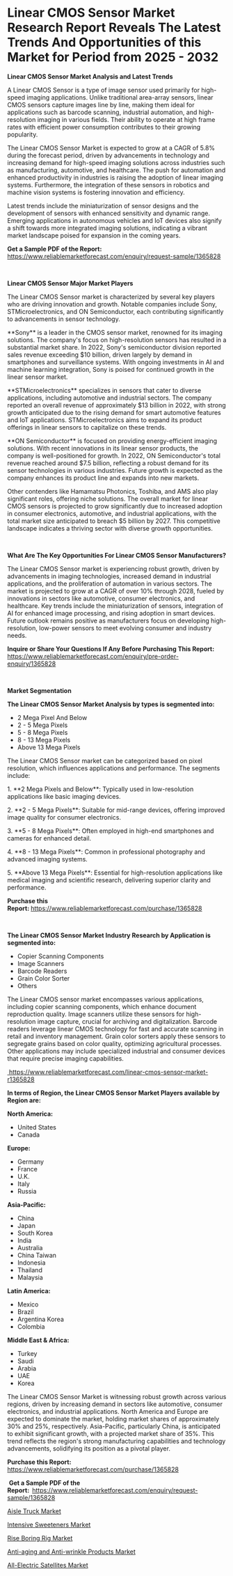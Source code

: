 <p><h1>Linear CMOS Sensor Market Research Report Reveals The Latest Trends And Opportunities of this Market for Period from 2025 - 2032</h1></p><p><strong>Linear CMOS Sensor Market Analysis and Latest Trends</strong></p>
<p><p>A Linear CMOS Sensor is a type of image sensor used primarily for high-speed imaging applications. Unlike traditional area-array sensors, linear CMOS sensors capture images line by line, making them ideal for applications such as barcode scanning, industrial automation, and high-resolution imaging in various fields. Their ability to operate at high frame rates with efficient power consumption contributes to their growing popularity.</p><p>The Linear CMOS Sensor Market is expected to grow at a CAGR of 5.8% during the forecast period, driven by advancements in technology and increasing demand for high-speed imaging solutions across industries such as manufacturing, automotive, and healthcare. The push for automation and enhanced productivity in industries is raising the adoption of linear imaging systems. Furthermore, the integration of these sensors in robotics and machine vision systems is fostering innovation and efficiency. </p><p>Latest trends include the miniaturization of sensor designs and the development of sensors with enhanced sensitivity and dynamic range. Emerging applications in autonomous vehicles and IoT devices also signify a shift towards more integrated imaging solutions, indicating a vibrant market landscape poised for expansion in the coming years.</p></p>
<p><strong>Get a Sample PDF of the Report:&nbsp;</strong> <a href="https://www.reliablemarketforecast.com/enquiry/request-sample/1365828?utm_campaign=1875&utm_medium=2&utm_source=Github&utm_content=ia&utm_term=22032025&utm_id=linear-cmos-sensor">https://www.reliablemarketforecast.com/enquiry/request-sample/1365828</a></p>
<p>&nbsp;</p>
<p><strong>Linear CMOS Sensor Major Market Players</strong></p>
<p><p>The Linear CMOS Sensor market is characterized by several key players who are driving innovation and growth. Notable companies include Sony, STMicroelectronics, and ON Semiconductor, each contributing significantly to advancements in sensor technology.</p><p>**Sony** is a leader in the CMOS sensor market, renowned for its imaging solutions. The company's focus on high-resolution sensors has resulted in a substantial market share. In 2022, Sony's semiconductor division reported sales revenue exceeding $10 billion, driven largely by demand in smartphones and surveillance systems. With ongoing investments in AI and machine learning integration, Sony is poised for continued growth in the linear sensor market.</p><p>**STMicroelectronics** specializes in sensors that cater to diverse applications, including automotive and industrial sectors. The company reported an overall revenue of approximately $13 billion in 2022, with strong growth anticipated due to the rising demand for smart automotive features and IoT applications. STMicroelectronics aims to expand its product offerings in linear sensors to capitalize on these trends.</p><p>**ON Semiconductor** is focused on providing energy-efficient imaging solutions. With recent innovations in its linear sensor products, the company is well-positioned for growth. In 2022, ON Semiconductor's total revenue reached around $7.5 billion, reflecting a robust demand for its sensor technologies in various industries. Future growth is expected as the company enhances its product line and expands into new markets.</p><p>Other contenders like Hamamatsu Photonics, Toshiba, and AMS also play significant roles, offering niche solutions. The overall market for linear CMOS sensors is projected to grow significantly due to increased adoption in consumer electronics, automotive, and industrial applications, with the total market size anticipated to breach $5 billion by 2027. This competitive landscape indicates a thriving sector with diverse growth opportunities.</p></p>
<p>&nbsp;</p>
<p><strong>What Are The Key Opportunities For Linear CMOS Sensor Manufacturers?</strong></p>
<p><p>The Linear CMOS Sensor market is experiencing robust growth, driven by advancements in imaging technologies, increased demand in industrial applications, and the proliferation of automation in various sectors. The market is projected to grow at a CAGR of over 10% through 2028, fueled by innovations in sectors like automotive, consumer electronics, and healthcare. Key trends include the miniaturization of sensors, integration of AI for enhanced image processing, and rising adoption in smart devices. Future outlook remains positive as manufacturers focus on developing high-resolution, low-power sensors to meet evolving consumer and industry needs.</p></p>
<p><strong>Inquire or Share Your Questions If Any Before Purchasing This Report:</strong> <a href="https://www.reliablemarketforecast.com/enquiry/pre-order-enquiry/1365828?utm_campaign=1875&utm_medium=2&utm_source=Github&utm_content=ia&utm_term=22032025&utm_id=linear-cmos-sensor">https://www.reliablemarketforecast.com/enquiry/pre-order-enquiry/1365828</a></p>
<p>&nbsp;</p>
<p><strong>Market Segmentation</strong></p>
<p><strong>The Linear CMOS Sensor Market Analysis by types is segmented into:</strong></p>
<p><ul><li>2 Mega Pixel And Below</li><li>2 - 5 Mega Pixels</li><li>5 - 8 Mega Pixels</li><li>8 - 13 Mega Pixels</li><li>Above 13 Mega Pixels</li></ul></p>
<p><p>The Linear CMOS Sensor market can be categorized based on pixel resolution, which influences applications and performance. The segments include: </p><p>1. **2 Mega Pixels and Below**: Typically used in low-resolution applications like basic imaging devices.</p><p>2. **2 - 5 Mega Pixels**: Suitable for mid-range devices, offering improved image quality for consumer electronics.</p><p>3. **5 - 8 Mega Pixels**: Often employed in high-end smartphones and cameras for enhanced detail.</p><p>4. **8 - 13 Mega Pixels**: Common in professional photography and advanced imaging systems.</p><p>5. **Above 13 Mega Pixels**: Essential for high-resolution applications like medical imaging and scientific research, delivering superior clarity and performance.</p></p>
<p><strong>Purchase this Report:&nbsp;</strong><a href="https://www.reliablemarketforecast.com/purchase/1365828?utm_campaign=1875&utm_medium=2&utm_source=Github&utm_content=ia&utm_term=22032025&utm_id=linear-cmos-sensor">https://www.reliablemarketforecast.com/purchase/1365828</a></p>
<p>&nbsp;</p>
<p><strong>The Linear CMOS Sensor Market Industry Research by Application is segmented into:</strong></p>
<p><ul><li>Copier Scanning Components</li><li>Image Scanners</li><li>Barcode Readers</li><li>Grain Color Sorter</li><li>Others</li></ul></p>
<p><p>The Linear CMOS sensor market encompasses various applications, including copier scanning components, which enhance document reproduction quality. Image scanners utilize these sensors for high-resolution image capture, crucial for archiving and digitalization. Barcode readers leverage linear CMOS technology for fast and accurate scanning in retail and inventory management. Grain color sorters apply these sensors to segregate grains based on color quality, optimizing agricultural processes. Other applications may include specialized industrial and consumer devices that require precise imaging capabilities.</p></p>
<p><a href="https://www.reliablemarketforecast.com/linear-cmos-sensor-market-r1365828?utm_campaign=1875&utm_medium=2&utm_source=Github&utm_content=ia&utm_term=22032025&utm_id=linear-cmos-sensor">&nbsp;https://www.reliablemarketforecast.com/linear-cmos-sensor-market-r1365828</a></p>
<p><strong>In terms of Region, the Linear CMOS Sensor Market Players available by Region are:</strong></p>
<p>
    <p> <strong> North America: </strong>
        <ul>
            <li>United States</li>
            <li>Canada</li>
        </ul>
        </p> 
    <p> <strong> Europe: </strong>
        <ul>
            <li>Germany</li>
            <li>France</li>
            <li>U.K.</li>
            <li>Italy</li>
            <li>Russia</li>
        </ul>
        </p> 
    <p> <strong> Asia-Pacific: </strong>
        <ul>
            <li>China</li>
            <li>Japan</li>
            <li>South Korea</li>
            <li>India</li>
            <li>Australia</li>
            <li>China Taiwan</li>
            <li>Indonesia</li>
            <li>Thailand</li>
            <li>Malaysia</li>
        </ul>
        </p> 
    <p> <strong> Latin America: </strong>
        <ul>
            <li>Mexico</li>
            <li>Brazil</li>
            <li>Argentina Korea</li>
            <li>Colombia</li>
        </ul>
        </p> 
    <p> <strong> Middle East & Africa: </strong>
        <ul>
            <li>Turkey</li>
            <li>Saudi</li>
            <li>Arabia</li>
            <li>UAE</li>
            <li>Korea</li>
        </ul>
    </p>
    </p>
<p><p>The Linear CMOS Sensor Market is witnessing robust growth across various regions, driven by increasing demand in sectors like automotive, consumer electronics, and industrial applications. North America and Europe are expected to dominate the market, holding market shares of approximately 30% and 25%, respectively. Asia-Pacific, particularly China, is anticipated to exhibit significant growth, with a projected market share of 35%. This trend reflects the region's strong manufacturing capabilities and technology advancements, solidifying its position as a pivotal player.</p></p>
<p><strong>Purchase this Report: </strong><a href="https://www.reliablemarketforecast.com/purchase/1365828?utm_campaign=1875&utm_medium=2&utm_source=Github&utm_content=ia&utm_term=22032025&utm_id=linear-cmos-sensor">https://www.reliablemarketforecast.com/purchase/1365828</a></p>
<p>&nbsp;<strong>Get a Sample PDF of the Report:&nbsp;&nbsp;</strong><a href="https://www.reliablemarketforecast.com/enquiry/request-sample/1365828?utm_campaign=1875&utm_medium=2&utm_source=Github&utm_content=ia&utm_term=22032025&utm_id=linear-cmos-sensor">https://www.reliablemarketforecast.com/enquiry/request-sample/1365828</a></p>
<p><strong></strong></p>
<p><p><a href="https://github.com/sitarzerpa3d/Market-Research-Report-List-1/blob/main/aisle-truck-market.md?utm_campaign=1875&utm_medium=2&utm_source=Github&utm_content=ia&utm_term=22032025&utm_id=linear-cmos-sensor">Aisle Truck Market</a></p><p><a href="https://github.com/perbetpereir/Market-Research-Report-List-1/blob/main/intensive-sweeteners-market.md?utm_campaign=1875&utm_medium=2&utm_source=Github&utm_content=ia&utm_term=22032025&utm_id=linear-cmos-sensor">Intensive Sweeteners Market</a></p><p><a href="https://github.com/rentzszaszjn/Market-Research-Report-List-1/blob/main/rise-boring-rig-market.md?utm_campaign=1875&utm_medium=2&utm_source=Github&utm_content=ia&utm_term=22032025&utm_id=linear-cmos-sensor">Rise Boring Rig Market</a></p><p><a href="https://github.com/kevoncesya4j/Market-Research-Report-List-1/blob/main/anti-aging-and-anti-wrinkle-products-market.md?utm_campaign=1875&utm_medium=2&utm_source=Github&utm_content=ia&utm_term=22032025&utm_id=linear-cmos-sensor">Anti-aging and Anti-wrinkle Products Market</a></p><p><a href="https://github.com/ziringebrur1/Market-Research-Report-List-1/blob/main/all-electric-satellites-market.md?utm_campaign=1875&utm_medium=2&utm_source=Github&utm_content=ia&utm_term=22032025&utm_id=linear-cmos-sensor">All-Electric Satellites Market</a></p></p>